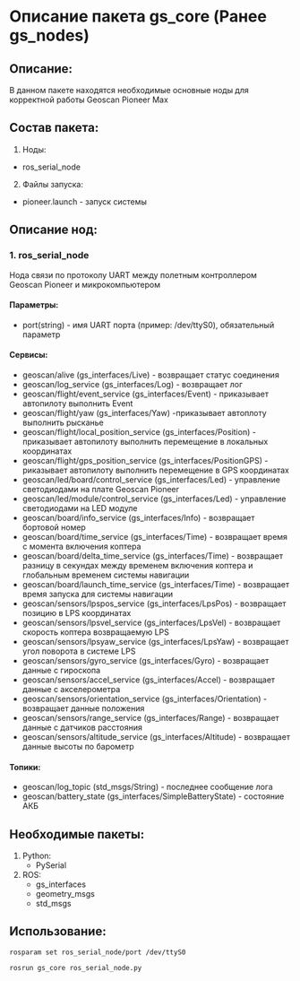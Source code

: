# Описание пакета gs_core (Ранее gs_nodes)

## Описание:
В данном пакете находятся необходимые основные ноды для корректной работы Geoscan Pioneer Max

## Состав пакета:
1. Ноды:
* ros_serial_node
2. Файлы запуска:
* pioneer.launch - запуск системы

## Описание нод:
### 1. ros_serial_node
Нода связи по протоколу UART между полетным контроллером Geoscan Pioneer и микрокомпьютером

#### Параметры:
* port(string) - имя UART порта (пример: /dev/ttyS0), обязательный параметр 

#### Сервисы:
* geoscan/alive (gs_interfaces/Live) - возвращает статус соединения
* geoscan/log_service (gs_interfaces/Log) - возвращает лог
* geoscan/flight/event_service (gs_interfaces/Event) - приказывает автопилоту выполнить Event
* geoscan/flight/yaw (gs_interfaces/Yaw) -приказывает автоплоту выполнить рысканье
* geoscan/flight/local_position_service (gs_interfaces/Position) - приказывает автопилоту выполнить перемещение в локальных координатах
* geoscan/flight/gps_position_service (gs_interfaces/PositionGPS) - риказывает автопилоту выполнить перемещение в GPS координатах
* geoscan/led/board/control_service (gs_interfaces/Led) - управление светодиодами на плате Geoscan Pioneer
* geoscan/led/module/control_service (gs_interfaces/Led) - управление светодиодами на LED модуле
* geoscan/board/info_service (gs_interfaces/Info) - возвращает бортовой номер
* geoscan/board/time_service (gs_interfaces/Time) - возвращает время с момента включения коптера
* geoscan/board/delta_time_service (gs_interfaces/Time) - возвращает разницу в секундах между временем включения коптера и глобальным временем системы навигации
* geoscan/board/launch_time_service (gs_interfaces/Time) - возвращает время запуска для системы навигации
* geoscan/sensors/lpspos_service (gs_interfaces/LpsPos) - возвращает позицию в LPS координатах
* geoscan/sensors/lpsvel_service (gs_interfaces/LpsVel) - возвращает скорость коптера возвращаемую LPS
* geoscan/sensors/lpsyaw_service (gs_interfaces/LpsYaw) - возвращает угол поворота в системе LPS
* geoscan/sensors/gyro_service (gs_interfaces/Gyro) - возвращает данные c гироскопа
* geoscan/sensors/accel_service (gs_interfaces/Accel) - возвращает данные c акселерометра
* geoscan/sensors/orientation_service (gs_interfaces/Orientation) - возвращает данные положения
* geoscan/sensors/range_service (gs_interfaces/Range) - возвращает данные c датчиков расстояния
* geoscan/sensors/altitude_service (gs_interfaces/Altitude) - возвращает данные высоты по барометр

#### Топики:
* geoscan/log_topic (std_msgs/String) - последнее сообщение лога
* geoscan/battery_state (gs_interfaces/SimpleBatteryState) - состояние АКБ

## Необходимые пакеты:
1. Python:
    * PySerial
2. ROS:
    * gs_interfaces
    * geometry_msgs
    * std_msgs

## Использование:

 ```rosparam set ros_serial_node/port /dev/ttyS0```
 
 ```rosrun gs_core ros_serial_node.py ```

